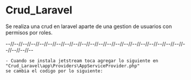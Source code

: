 # Crud_Laravel
 Se realiza una crud en laravel aparte de una gestion de usuarios con permisos por roles.
    
 --//--//--//--//--//--//--//--//--//--//--//--//--//--//--//--//--//--//--//--//--//--//--//--//--
 
    - Cuando se instala jetstream toca agregar lo siguiente en "Crud_Laravel\app\Providers\AppServiceProvider.php"
    se cambia el codigo por lo siguiente:
 <?php
    namespace App\Providers;

    use Illuminate\Support\ServiceProvider;
    use Illuminate\Support\Facades\Schema;

    class AppServiceProvider extends ServiceProvider
    {
        /**
         * Register any application services.
         */
        public function register(): void
        {
            //
        }

        /**
         * Bootstrap any application services.
         */
        public function boot()
        {
            Schema::defaultStringlength(191);
        }
    }
    - Esto se realiza para evitar errores cuando se migra la base y se ejecuta es muy importante
 
--//--//--//--//--//--//--//--//--//--//--//--//--//--//--//--//--//--//--//--//--//--//--//--//--

    - Para iniciarlo primero crear el .env 
    Luego ejecutar "php artisan key:generate"
    luego "npm install && npm run build"
    luego migrar la base de datos con "php artisan migrate"
    y por ultimo "php artisan serve" para probar el funcionamiento
